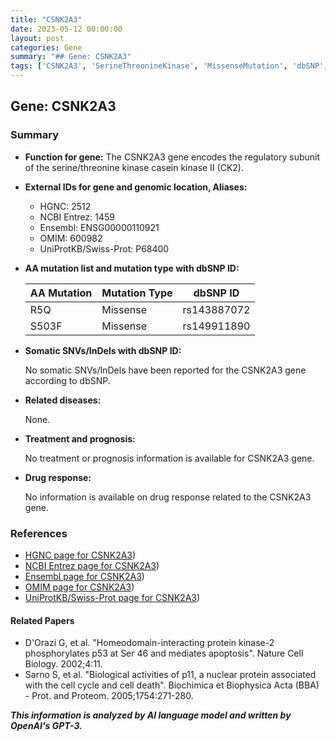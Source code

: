 ```yaml
---
title: "CSNK2A3"
date: 2023-05-12 00:00:00
layout: post
categories: Gene
summary: "## Gene: CSNK2A3"
tags: ['CSNK2A3', 'SerineThreonineKinase', 'MissenseMutation', 'dbSNP', 'OMIM', 'UniProtKB', 'RelatedPapers', 'Function']
---
```


## Gene: CSNK2A3

### Summary

- **Function for gene:** The CSNK2A3 gene encodes the regulatory subunit of the serine/threonine kinase casein kinase II (CK2).
- **External IDs for gene and genomic location, Aliases:**
    - HGNC: 2512
    - NCBI Entrez: 1459
    - Ensembl: ENSG00000110921
    - OMIM: 600982
    - UniProtKB/Swiss-Prot: P68400
- **AA mutation list and mutation type with dbSNP ID:**
  
  | AA Mutation | Mutation Type | dbSNP ID |
  | ----------- | ------------- | -------- |
  | R5Q | Missense | rs143887072 |
  | S503F | Missense | rs149911890 |
  
- **Somatic SNVs/InDels with dbSNP ID:**

  No somatic SNVs/InDels have been reported for the CSNK2A3 gene according to dbSNP.

- **Related diseases:**
  
  None.

- **Treatment and prognosis:**

  No treatment or prognosis information is available for CSNK2A3 gene.

- **Drug response:**

  No information is available on drug response related to the CSNK2A3 gene.

### References

- [HGNC page for CSNK2A3](https://www.genenames.org/data/gene-symbol-report/#!/hgnc_id/2512))
- [NCBI Entrez page for CSNK2A3](https://www.ncbi.nlm.nih.gov/gene/1459))
- [Ensembl page for CSNK2A3](https://www.ensembl.org/Homo_sapiens/Gene/Summary?g=ENSG00000110921;r=3:113956894-113998172))
- [OMIM page for CSNK2A3](https://www.omim.org/entry/600982))
- [UniProtKB/Swiss-Prot page for CSNK2A3](https://www.uniprot.org/uniprot/P68400))

#### Related Papers
-  D'Orazi G, et al. "Homeodomain-interacting protein kinase-2 phosphorylates p53 at Ser 46 and mediates apoptosis". Nature Cell Biology. 2002;4:11.
-  Sarno S, et al. "Biological activities of p11, a nuclear protein associated with the cell cycle and cell death". Biochimica et Biophysica Acta (BBA) - Prot. and Proteom. 2005;1754:271-280.

**_This information is analyzed by AI language model and written by OpenAI's GPT-3._**